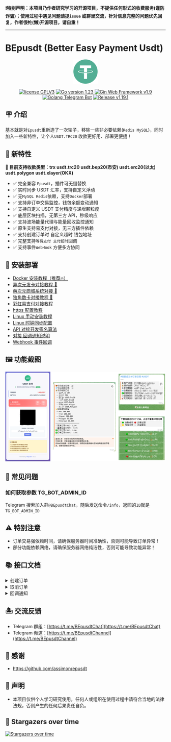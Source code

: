 **❗️特别声明：本项目乃作者研究学习的开源项目，不提供任何形式的收费服务(谨防诈骗)；使用过程中遇见问题请提`issue`
或群里交流，针对信息完整的问题优先回复，作者很~~忙~~(懒)开源项目，请自重！**

---  

# BEpusdt (Better Easy Payment Usdt)

<p align="center">
<img src="./static/img/tether.svg" width="15%" alt="tether">
</p>
<p align="center">
<a href="https://www.gnu.org/licenses/gpl-3.0.html"><img src="https://img.shields.io/badge/license-GPLV3-blue" alt="license GPLV3"></a>
<a href="https://golang.org"><img src="https://img.shields.io/badge/Golang-1.23-red" alt="Go version 1.23"></a>
<a href="https://github.com/gin-gonic/gin"><img src="https://img.shields.io/badge/Gin-v1.9-blue" alt="Gin Web Framework v1.9"></a>
<a href="https://github.com/go-telegram/bot"><img src="https://img.shields.io/badge/Go_Telegram_Bot-v1.15-blue" alt="Golang Telegram Bot"></a>
<a href="https://github.com/v03413/bepusdt"><img src="https://img.shields.io/github/v/release/v03413/bepusdt" alt="Release v1.19.1"></a>
</p>

## 🪧 介绍

基本就是对`Epusdt`重新造了一次轮子，移除一些非必要依赖(`Redis MySQL`)，同时加入一些新特性，让个人`USDT.TRC20`
收款更好用、部署更便捷！

## 🎉 新特性

**🌟 目前支持收款类型：trx usdt.trc20 usdt.bep20(币安) usdt.erc20(以太) usdt.polygon usdt.xlayer(OKX)**

- ✅ 完全兼容 `Epusdt`，插件可无缝替换
- ✅ 实时同步 USDT 汇率，支持自定义浮动
- ✅ 无`MySQL Redis`依赖，支持`Docker`部署
- ✅ 支持非订单交易监控，钱包余额变动通知
- ✅ 支持自定义 USDT 支付精度与递增颗粒度
- ✅ 底层区块扫描，无第三方 API，秒级响应
- ✅ 支持波场能量代理与能量回收监控通知
- ✅ 原生支持易支付对接，无三方插件依赖
- ✅ 支持创建订单时 自定义超时 钱包地址
- ✅ 完整支持`等待支付 支付超时`回调
- ✅ 支持事件`WebHook` 方便多方协同

## 🚀 安装部署

- [Docker 安装教程（推荐🔥）](./docs/docker.md)
- [异次元发卡对接教程 🌟](./docs/acg-faka.md)
- [萌次元商城系统对接 🌟](./docs/mcy-shop.md)
- [独角数卡对接教程 🌟](./docs/dujiaoka.md)
- [彩虹易支付对接教程](https://github.com/v03413/Epay-BEpusdt)
- [https 配置教程](./docs/ssl.md)
- [Linux 手动安装教程](./docs/systemd.md)
- [Linux 时钟同步配置](./docs/systemd-timesyncd.md)
- [API 对接开发签名算法](./docs/sign.md)
- [对接 回调通知说明](./docs/notify-epusdt.md)
- [Webhook 事件回调](./docs/webhook.md)

## 🖼 功能截图

![screenshot](./docs/images/screenshot.png)

## 🤔 常见问题

### 如何获取参数 TG_BOT_ADMIN_ID

Telegram 搜索加入群`@BEpusdtChat`，随后发送命令`/info`，返回的`ID`就是`TG_BOT_ADMIN_ID`

## ⚠️ 特别注意

- 订单交易强依赖时间，请确保服务器时间准确性，否则可能导致订单异常！
- 部分功能依赖网络，请确保服务器网络纯洁性，否则可能导致功能异常！

## 📚 接口文档

<details>
<summary>创建订单</summary>  

### 请求地址

```http
POST /api/v1/order/create-transaction
```

### 请求数据

```json
{
  "address": "TR7NHqjeKQxGTCi8q8ZY4pL8otSzgjLj6t",  // 可根据实际情况传入收款地址，亦可留空
  "trade_type": "usdt.trc20",  // usdt.trc20(默认) tron.trx 可选列表 https://github.com/v03413/bepusdt/blob/16d8df2cc5acc3d41c1c014ecb5370bd97f7e955/app/model/orders.go#L25:L30
  "order_id": "787240927112940881",   // 商户订单编号
  "amount": 28.88,   // 请求支付金额，CNY
  "signature":"123456abcd", // 签名
  "notify_url": "https://example.com/callback",   // 回调地址
  "redirect_url": "https://example.com/callback", // 支付成功跳转地址
  "timeout": 1200, // 超时时间(秒) 最低60；留空则取配置文件 expire_time，还是没有取默认600
  "rate": 7.4 // 强制指定汇率，留空则取配置汇率；支持多种写法，如：7.4表示固定7.4、～1.02表示最新汇率上浮2%、～0.97表示最新汇率下浮3%、+0.3表示最新加0.3、-0.2表示最新减0.2
}
```

### 响应内容

```json
{
  "status_code": 200,
  "message": "success",
  "data": {
    "trade_id": "b3d2477c-d945-41da-96b7-f925bbd1b415", // 本地交易ID
    "order_id": "787240927112940881", // 商户订单编号
    "amount": "28.88", // 请求支付金额，CNY
    "actual_amount": "10", // 实际支付数额 usdt or trx
    "token": "TR7NHqjeKQxGTCi8q8ZY4pL8otSzgjLj6t", // 收款地址
    "expiration_time": 1200, // 订单有效期，秒
    "payment_url": "https://example.com//pay/checkout-counter/b3d2477c-d945-41da-96b7-f925bbd1b415"  // 收银台地址
  },
  "request_id": ""
}

```

</details>

<details>
<summary>取消订单</summary>  

商户端系统可以通过此接口取消订单，取消后，系统将不再监控此订单，同时释放对应金额占用。

### 请求地址

```http
POST /api/v1/order/cancel-transaction
```

### 请求数据

```json
{
  "trade_id": "0TJV0br98YbNTQe7nQ",   // 交易ID
  "signature":"123456abcd" // 签名内容
}
```

### 响应内容

```json
{
  "data": {
    "trade_id": "0TJV0br98YbNTQe7nQ"
  },
  "message": "success",
  "request_id": "",
  "status_code": 200
}
```

</details>

<details>
<summary>回调通知</summary>

```json
{
  "trade_id": "b3d2477c-d945-41da-96b7-f925bbd1b415",
  "order_id": "787240927112940881",
  "amount": 28.88,
  "actual_amount": 10,
  "token": "TR7NHqjeKQxGTCi8q8ZY4pL8otSzgjLj6t",
  "block_transaction_id": "12ef6267b42e43959795cf31808d0cc72b3d0a48953ed19c61d4b6665a341d10",
  "signature": "123456abcd",
  "status": 2   //  1:等待支付  2:支付成功  3:支付超时
}
```

</details>

## 🏝️ 交流反馈

- Telegram 群组：[https://t.me/BEpusdtChat](https://t.me/BEpusdtChat)
- Telegram 频道：[https://t.me/BEpusdtChannel](https://t.me/BEpusdtChannel)

## 🙏 感谢

- https://github.com/assimon/epusdt

## 📢 声明

- 本项目仅供个人学习研究使用，任何人或组织在使用过程中请符合当地的法律法规，否则产生的任何后果责任自负。

## 🌟 Stargazers over time

[![Stargazers over time](https://starchart.cc/v03413/bepusdt.svg)](https://starchart.cc/v03413/bepusdt)
